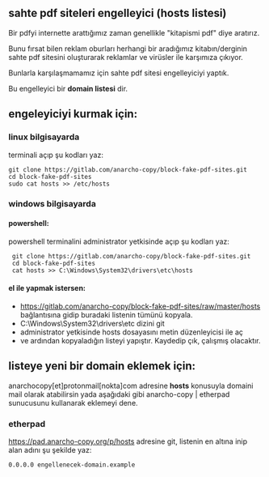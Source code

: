 ## sahte pdf siteleri engelleyici (hosts listesi)

Bir pdfyi internette arattığımız zaman genellikle "kitapismi pdf" diye aratırız. 

Bunu fırsat bilen reklam oburları herhangi bir aradığımız kitabın/derginin sahte pdf sitesini oluşturarak reklamlar ve virüsler ile karşımıza çıkıyor.

Bunlarla karşılaşmamamız için sahte pdf sitesi engelleyiciyi yaptık.

Bu engelleyici bir **domain listesi** dir. 

## engeleyiciyi kurmak için:

### linux bilgisayarda
terminali açıp şu kodları yaz:

    git clone https://gitlab.com/anarcho-copy/block-fake-pdf-sites.git
    cd block-fake-pdf-sites
    sudo cat hosts >> /etc/hosts

### windows bilgisayarda 

#### powershell:
powershell terminalini administrator yetkisinde açıp şu kodları yaz:

     git clone https://gitlab.com/anarcho-copy/block-fake-pdf-sites.git
     cd block-fake-pdf-sites
     cat hosts >> C:\Windows\System32\drivers\etc\hosts
     

#### el ile yapmak istersen:

- https://gitlab.com/anarcho-copy/block-fake-pdf-sites/raw/master/hosts bağlantısına gidip buradaki listenin tümünü kopyala.
-  C:\Windows\System32\drivers\etc dizini git
 - administrator  yetkisinde hosts dosayasını metin düzenleyicisi ile aç
 - ve ardından kopyaladığın listeyi yapıştır.  Kaydedip çık, çalışmış
  olacaktır.


## listeye yeni bir domain eklemek için:

anarchocopy[et]protonmail[nokta]com adresine ****hosts**** konusuyla domaini mail olarak atabilirsin yada aşağıdaki gibi anarcho-copy | etherpad sunucusunu kullanarak eklemeyi dene.

### etherpad

https://pad.anarcho-copy.org/p/hosts adresine git, listenin en altına inip alan adını şu şekilde yaz:

    0.0.0.0 engellenecek-domain.example